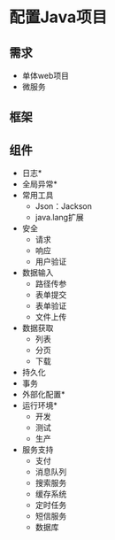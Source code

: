 #   配置Java项目

##  需求
-   单体web项目
-   微服务

##  框架


##  组件
-   日志*
-   全局异常*
-   常用工具
    -   Json：Jackson
    -   java.lang扩展
-   安全
    -   请求
    -   响应
    -   用户验证
-   数据输入
    -   路径传参
    -   表单提交
    -   表单验证
    -   文件上传
-   数据获取
    -   列表
    -   分页
    -   下载
-   持久化
-   事务
-   外部化配置*
-   运行环境*
    -   开发
    -   测试
    -   生产
-   服务支持
    -   支付
    -   消息队列
    -   搜索服务
    -   缓存系统
    -   定时任务
    -   短信服务
    -   数据库

